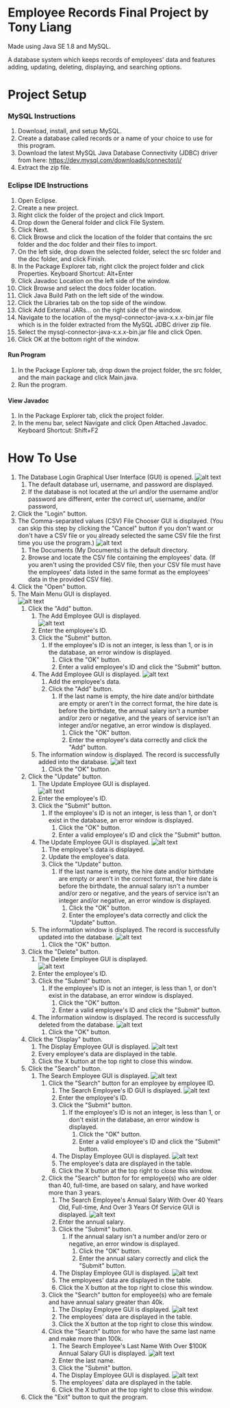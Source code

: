 # Employee Records Final Project by Tony Liang

Made using Java SE 1.8 and MySQL.

A database system which keeps records of employees' data and features adding, updating, deleting, displaying, and searching options.

# Project Setup

### MySQL Instructions
1. Download, install, and setup MySQL.
2. Create a database called records or a name of your choice to use for this program.
3. Download the latest MySQL Java Database Connectivity (JDBC) driver from here: https://dev.mysql.com/downloads/connector/j/
4. Extract the zip file.

### Eclipse IDE Instructions
1. Open Eclipse.
2. Create a new project.
3. Right click the folder of the project and click Import.
4. Drop down the General folder and click File System.
5. Click Next.
6. Click Browse and click the location of the folder that contains the src folder and the doc folder and their files to import.
7. On the left side, drop down the selected folder, select the src folder and the doc folder, and click Finish.
8. In the Package Explorer tab, right click the project folder and click Properties. Keyboard Shortcut: Alt+Enter
9. Click Javadoc Location on the left side of the window.
10. Click Browse and select the docs folder location.
11. Click Java Build Path on the left side of the window.
12. Click the Libraries tab on the top side of the window.
13. Click Add External JARs... on the right side of the window.
14. Navigate to the location of the mysql-connector-java-x.x.x-bin.jar file which is in the folder extracted from the MySQL JDBC driver zip file.
15. Select the mysql-connector-java-x.x.x-bin.jar file and click Open.
16. Click OK at the bottom right of the window.

#### Run Program
1. In the Package Explorer tab, drop down the project folder, the src folder, and the main package and click Main.java.
2. Run the program.

#### View Javadoc
1. In the Package Explorer tab, click the project folder.
2. In the menu bar, select Navigate and click Open Attached Javadoc. Keyboard Shortcut: Shift+F2

# How To Use
1. The Database Login Graphical User Interface (GUI) is opened.
![alt text](https://github.com/tliang1/Academic-Projects/raw/master/Classes/CS%20245/Latest/images/instructions/database_login_gui.png "Database Login GUI")
	1. The default database url, username, and password are displayed.
	2. If the database is not located at the url and/or the username and/or password are different, enter the correct url, username, and/or password,
2. Click the "Login" button.
3. The Comma-separated values (CSV) File Chooser GUI is displayed. (You can skip this step by clicking the "Cancel" button if you don't want or don't have a CSV file or you already selected 
   the same CSV file the first time you use the program.)
![alt text](https://github.com/tliang1/Academic-Projects/raw/master/Classes/CS%20245/Latest/images/instructions/csv_file_chooser_gui.png "Comma-separated values (CSV) File Chooser GUI")
	1. The Documents (My Documents) is the default directory.
	2. Browse and locate the CSV file containing the employees' data. (If you aren't using the provided CSV file, then your CSV file must have the employees' data listed in the same format
	   as the employees' data in the provided CSV file).
4. Click the "Open" button.
5. The Main Menu GUI is displayed.  
![alt text](https://github.com/tliang1/Academic-Projects/raw/master/Classes/CS%20245/Latest/images/instructions/main_menu_gui.png "Main Menu GUI")
	1. Click the "Add" button.
		1. The Add Employee GUI is displayed.  
		![alt text](https://github.com/tliang1/Academic-Projects/raw/master/Classes/CS%20245/Latest/images/instructions/add_employee_gui.png "Add Employee GUI")
		2. Enter the employee's ID.
		3. Click the "Submit" button.
			1. If the employee's ID is not an integer, is less than 1, or is in the database, an error window is displayed.
				1. Click the "OK" button.
				2. Enter a valid employee's ID and click the "Submit" button.
		4. The Add Employee GUI is displayed.
		![alt text](https://github.com/tliang1/Academic-Projects/raw/master/Classes/CS%20245/Latest/images/instructions/add_employee_gui_2.png "Add Employee GUI 2")
			1. Add the employee's data.
			2. Click the "Add" button.
				1. If the last name is empty, the hire date and/or birthdate are empty or aren't in the correct format, the hire date is before the birthdate, the annual salary isn't a 
				   number and/or zero or negative, and the years of service isn't an integer and/or negative, an error window is displayed.
					1. Click the "OK" button.
					2. Enter the employee's data correctly and click the "Add" button.
		5. The information window is displayed. The record is successfully added into the database.
		![alt text](https://github.com/tliang1/Academic-Projects/raw/master/Classes/CS%20245/Latest/images/instructions/add_employee_successful_gui.png "Add Employee Successful GUI")
			1. Click the "OK" button.
	2. Click the "Update" button.
		1. The Update Employee GUI is displayed.  
		![alt text](https://github.com/tliang1/Academic-Projects/raw/master/Classes/CS%20245/Latest/images/instructions/update_employee_gui.png "Update Employee GUI")
		2. Enter the employee's ID.
		3. Click the "Submit" button.
			1. If the employee's ID is not an integer, is less than 1, or don't exist in the database, an error window is displayed.
				1. Click the "OK" button.
				2. Enter a valid employee's ID and click the "Submit" button.
		4. The Update Employee GUI is displayed.
		![alt text](https://github.com/tliang1/Academic-Projects/raw/master/Classes/CS%20245/Latest/images/instructions/update_employee_gui_2.png "Update Employee GUI 2")
			1. The employee's data is displayed.
			2. Update the employee's data.
			3. Click the "Update" button.
				1. If the last name is empty, the hire date and/or birthdate are empty or aren't in the correct format, the hire date is before the birthdate, the annual salary isn't a 
				   number and/or zero or negative, and the years of service isn't an integer and/or negative, an error window is displayed.
					1. Click the "OK" button.
					2. Enter the employee's data correctly and click the "Update" button.
		5. The information window is displayed. The record is successfully updated into the database.
		![alt text](https://github.com/tliang1/Academic-Projects/raw/master/Classes/CS%20245/Latest/images/instructions/update_employee_successful_gui.png "Update Employee Successful GUI")
			1. Click the "OK" button.
	3. Click the "Delete" button.
		1. The Delete Employee GUI is displayed.  
		![alt text](https://github.com/tliang1/Academic-Projects/raw/master/Classes/CS%20245/Latest/images/instructions/delete_employee_gui.png "Delete Employee GUI")
		2. Enter the employee's ID.
		3. Click the "Submit" button.
			1. If the employee's ID is not an integer, is less than 1, or don't exist in the database, an error window is displayed.
				1. Click the "OK" button.
				2. Enter a valid employee's ID and click the "Submit" button.
		4. The information window is displayed. The record is successfully deleted from the database.
		![alt text](https://github.com/tliang1/Academic-Projects/raw/master/Classes/CS%20245/Latest/images/instructions/delete_employee_successful_gui.png "Delete Employee Successful GUI")
			1. Click the "OK" button.
	4. Click the "Display" button.
		1. The Display Employee GUI is displayed.
		![alt text](https://github.com/tliang1/Academic-Projects/raw/master/Classes/CS%20245/Latest/images/instructions/display_employee_gui.png "Display Employee GUI")
		2. Every employee's data are displayed in the table.
		3. Click the X button at the top right to close this window.
	5. Click the "Search" button.
		1. The Search Employee GUI is displayed.
		![alt text](https://github.com/tliang1/Academic-Projects/raw/master/Classes/CS%20245/Latest/images/instructions/search_employee_gui.png "Search Employee GUI")
			1. Click the "Search" button for an employee by employee ID.
				1. The Search Employee's ID GUI is displayed.
				![alt text](https://github.com/tliang1/Academic-Projects/raw/master/Classes/CS%20245/Latest/images/instructions/search_employee_id_gui.png "Search Employee's ID GUI")
				2. Enter the employee's ID.
				3. Click the "Submit" button.
					1. If the employee's ID is not an integer, is less than 1, or don't exist in the database, an error window is displayed.
						1. Click the "OK" button.
						2. Enter a valid employee's ID and click the "Submit" button.
				4. The Display Employee GUI is displayed.
				![alt text](https://github.com/tliang1/Academic-Projects/raw/master/Classes/CS%20245/Latest/images/instructions/display_employee_with_id_gui.png "Display Employee With ID GUI")
				5. The employee's data are displayed in the table.
				6. Click the X button at the top right to close this window.
			2. Click the "Search" button for for employee(s) who are older than 40, full-time, are based on salary, and have worked more than 3 years.
				1. The Search Employee's Annual Salary With Over 40 Years Old, Full-time, And Over 3 Years Of Service GUI is displayed.
				![alt text](https://github.com/tliang1/Academic-Projects/raw/master/Classes/CS%20245/Latest/images/instructions/search_employee_annual_salary_over_40_years_old_full_time_over_3_years_of_service_gui.png 
				"Search Employee's Annual Salary With Over 40 Years Old, Full-time, And Over 3 Years Of Service GUI")
				2. Enter the annual salary.
				3. Click the "Submit" button.
					1. If the annual salary isn't a number and/or zero or negative, an error window is displayed.
						1. Click the "OK" button.
						2. Enter the annual salary correctly and click the "Submit" button.
				4. The Display Employee GUI is displayed.
				![alt text](https://github.com/tliang1/Academic-Projects/raw/master/Classes/CS%20245/Latest/images/instructions/display_employee_over_40_years_old_full_time_over_3_years_of_service_same_annual_salary_gui.png 
				"Display Employees Over 40 Years Old, Full-time, And Over 3 Years Of Service With The Same Annual Salary GUI")
				5. The employees' data are displayed in the table.
				6. Click the X button at the top right to close this window.
			3. Click the "Search" button for employee(s) who are female and have annual salary greater than 40k.
				1. The Display Employee GUI is displayed.
				![alt text](https://github.com/tliang1/Academic-Projects/raw/master/Classes/CS%20245/Latest/images/instructions/display_employee_female_and_greater_than_40K_gui.png 
				"Display Employees Female And Greater Than 40K GUI")
				2. The employees' data are displayed in the table.
				3. Click the X button at the top right to close this window.
			4. Click the "Search" button for who have the same last name and make more than 100k.
				1. The Search Employee's Last Name With Over $100K Annual Salary GUI is displayed.
				![alt text](https://github.com/tliang1/Academic-Projects/raw/master/Classes/CS%20245/Latest/images/instructions/search_employee_last_name_over_100K_annual_salary_gui.png 
				"Search Employee's Last Name With Over $100K Annual Salary GUI")
				2. Enter the last name.
				3. Click the "Submit" button.
				4. The Display Employee GUI is displayed.
				![alt text](https://github.com/tliang1/Academic-Projects/raw/master/Classes/CS%20245/Latest/images/instructions/display_employee_over_100K_same_last_name_gui.png 
				"Display Employees Over $100K Annual Salary With The Same Last Name GUI")
				5. The employees' data are displayed in the table.
				6. Click the X button at the top right to close this window.
	6. Click the "Exit" button to quit the program.